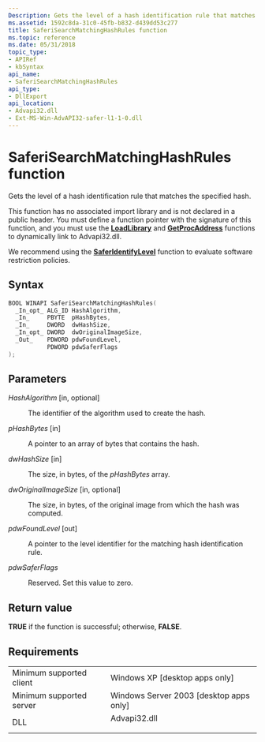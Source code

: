 ```yaml
---
Description: Gets the level of a hash identification rule that matches the specified hash.
ms.assetid: 1592c8da-31c0-45fb-b832-d439dd53c277
title: SaferiSearchMatchingHashRules function
ms.topic: reference
ms.date: 05/31/2018
topic_type: 
- APIRef
- kbSyntax
api_name: 
- SaferiSearchMatchingHashRules
api_type: 
- DllExport
api_location: 
- Advapi32.dll
- Ext-MS-Win-AdvAPI32-safer-l1-1-0.dll
---
```


# SaferiSearchMatchingHashRules function

Gets the level of a hash identification rule that matches the specified hash.

This function has no associated import library and is not declared in a public header. You must define a function pointer with the signature of this function, and you must use the [**LoadLibrary**](/windows/win32/api/libloaderapi/nf-libloaderapi-loadlibrarya) and [**GetProcAddress**](/windows/win32/api/libloaderapi/nf-libloaderapi-getprocaddress) functions to dynamically link to Advapi32.dll.

We recommend using the [**SaferIdentifyLevel**](/windows/win32/api/winsafer/nf-winsafer-saferidentifylevel) function to evaluate software restriction policies.

## Syntax


```C++
BOOL WINAPI SaferiSearchMatchingHashRules(
  _In_opt_ ALG_ID HashAlgorithm,
  _In_     PBYTE  pHashBytes,
  _In_     DWORD  dwHashSize,
  _In_opt_ DWORD  dwOriginalImageSize,
  _Out_    PDWORD pdwFoundLevel,
           PDWORD pdwSaferFlags
);
```



## Parameters

<dl> <dt>

*HashAlgorithm* \[in, optional\]
</dt> <dd>

The identifier of the algorithm used to create the hash.

</dd> <dt>

*pHashBytes* \[in\]
</dt> <dd>

A pointer to an array of bytes that contains the hash.

</dd> <dt>

*dwHashSize* \[in\]
</dt> <dd>

The size, in bytes, of the *pHashBytes* array.

</dd> <dt>

*dwOriginalImageSize* \[in, optional\]
</dt> <dd>

The size, in bytes, of the original image from which the hash was computed.

</dd> <dt>

*pdwFoundLevel* \[out\]
</dt> <dd>

A pointer to the level identifier for the matching hash identification rule.

</dd> <dt>

*pdwSaferFlags* 
</dt> <dd>

Reserved. Set this value to zero.

</dd> </dl>

## Return value

**TRUE** if the function is successful; otherwise, **FALSE**.

## Requirements



|                                     |                                                                                         |
|-------------------------------------|-----------------------------------------------------------------------------------------|
| Minimum supported client<br/> | Windows XP \[desktop apps only\]<br/>                                             |
| Minimum supported server<br/> | Windows Server 2003 \[desktop apps only\]<br/>                                    |
| DLL<br/>                      | <dl> <dt>Advapi32.dll</dt> </dl> |



 

 